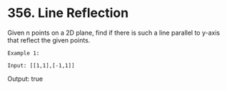 # 356. Line Reflection

Given n points on a 2D plane, find if there is such a line parallel to y-axis that reflect
        the given points.

    Example 1:

    Input: [[1,1],[-1,1]]
Output: true